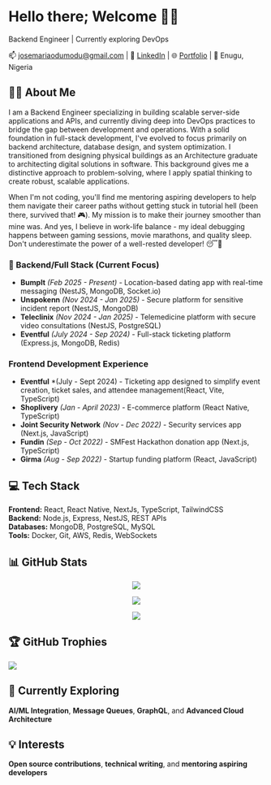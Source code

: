 # Hello there; Welcome 👋🏾

Backend Engineer | Currently exploring DevOps

📫 josemariaodumodu@gmail.com | 🔗 [LinkedIn](https://www.linkedin.com/in/dejosemario/) | 🌐 [Portfolio](https://dejosemario.vercel.app/) | 📍 Enugu, Nigeria

## 👨‍💻 About Me

I am a Backend Engineer specializing in building scalable server-side applications and APIs, and currently diving deep into DevOps practices to bridge the gap between development and operations. With a solid foundation in full-stack development, I've evolved to focus primarily on backend architecture, database design, and system optimization. I transitioned from designing physical buildings as an Architecture graduate to architecting digital solutions in software. This background gives me a distinctive approach to problem-solving, where I apply spatial thinking to create robust, scalable applications.

When I'm not coding, you'll find me mentoring aspiring developers to help them navigate their career paths without getting stuck in tutorial hell (been there, survived that! 🎮). My mission is to make their journey smoother than mine was. And yes, I believe in work-life balance - my ideal debugging happens between gaming sessions, movie marathons, and quality sleep. Don't underestimate the power of a well-rested developer! 😴💪

###  🚀 Backend/Full Stack (Current Focus)
- **BumpIt** *(Feb 2025 - Present)* - Location-based dating app with real-time messaging (NestJS, MongoDB, Socket.io)
- **Unspokenn** *(Nov 2024 - Jan 2025)* - Secure platform for sensitive incident report (NestJS, MongoDB) 
- **Teleclinix** *(Nov 2024 - Jan 2025)* - Telemedicine platform with secure video consultations (NestJS, PostgreSQL)
- **Eventful** *(July 2024 - Sep 2024)* - Full-stack ticketing platform (Express.js, MongoDB, Redis)

### Frontend Development Experience
- **Eventful** *(July - Sept 2024) - Ticketing app designed to simplify event creation, ticket sales, and attendee management(React, Vite, TypeScript)
- **Shoplivery** *(Jan  - April 2023)* - E-commerce platform (React Native, TypeScript)
- **Joint Security Network** *(Nov - Dec 2022)* - Security services app (Next.js, JavaScript)
- **Fundin** *(Sep - Oct 2022)* - SMFest Hackathon donation app (Next.js, TypeScript)
- **Girma** *(Aug - Sep 2022)* - Startup funding platform (React, JavaScript)
  
## 💻 Tech Stack
**Frontend:** React, React Native, NextJs, TypeScript, TailwindCSS  
**Backend:** Node.js, Express, NestJS, REST APIs  
**Databases:** MongoDB, PostgreSQL, MySQL  
**Tools:** Docker, Git, AWS, Redis, WebSockets  

## 📊 GitHub Stats

<div align="center">
  
  ![](https://github-readme-stats.vercel.app/api?username=dejosemario&theme=radical&hide_border=false&include_all_commits=true&count_private=true)
  
  ![](https://github-readme-streak-stats.herokuapp.com/?user=dejosemario&theme=radical&hide_border=false)
  
  ![](https://github-readme-stats.vercel.app/api/top-langs/?username=dejosemario&theme=radical&hide_border=false&include_all_commits=true&count_private=true&layout=compact)
  
</div>

## 🏆 GitHub Trophies

![](https://github-profile-trophy.vercel.app/?username=dejosemario&theme=radical&no-frame=false&no-bg=false&margin-w=4)

## 🌱 Currently Exploring
**AI/ML Integration**, **Message Queues**, **GraphQL**, and **Advanced Cloud Architecture**

## 💡 Interests
**Open source contributions**, **technical writing**, and **mentoring aspiring developers**
